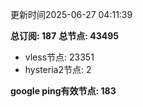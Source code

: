 更新时间2025-06-27 04:11:39

**总订阅: 187**
**总节点: 43495**
- vless节点: 23351
- hysteria2节点: 2

**google ping有效节点: 183**

